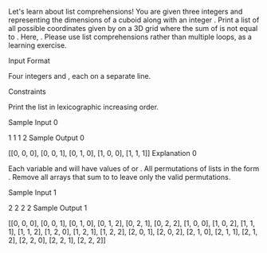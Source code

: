 Let's learn about list comprehensions! You are given three integers  and  representing the dimensions of a cuboid along with an integer . Print a list of all possible coordinates given by  on a 3D grid where the sum of  is not equal to . Here, . Please use list comprehensions rather than multiple loops, as a learning exercise.

Input Format

Four integers  and , each on a separate line.

Constraints

Print the list in lexicographic increasing order.

Sample Input 0

1
1
1
2
Sample Output 0

[[0, 0, 0], [0, 0, 1], [0, 1, 0], [1, 0, 0], [1, 1, 1]]
Explanation 0

Each variable  and  will have values of  or . All permutations of lists in the form .
Remove all arrays that sum to  to leave only the valid permutations.

Sample Input 1

2
2
2
2
Sample Output 1

[[0, 0, 0], [0, 0, 1], [0, 1, 0], [0, 1, 2], [0, 2, 1], [0, 2, 2], [1, 0, 0], [1, 0, 2], [1, 1, 1], [1, 1, 2], [1, 2, 0], [1, 2, 1], [1, 2, 2], [2, 0, 1], [2, 0, 2], [2, 1, 0], [2, 1, 1], [2, 1, 2], [2, 2, 0], [2, 2, 1], [2, 2, 2]]